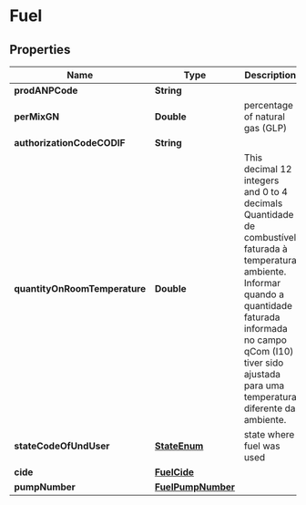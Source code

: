 
# Fuel

## Properties
Name | Type | Description | Notes
------------ | ------------- | ------------- | -------------
**prodANPCode** | **String** |  | 
**perMixGN** | **Double** | percentage of natural gas (GLP) |  [optional]
**authorizationCodeCODIF** | **String** |  |  [optional]
**quantityOnRoomTemperature** | **Double** | This decimal 12 integers and 0 to 4 decimals Quantidade de combustível faturada à temperatura ambiente. Informar quando a quantidade faturada informada no campo qCom (I10) tiver sido ajustada para uma temperatura diferente da ambiente.  |  [optional]
**stateCodeOfUndUser** | [**StateEnum**](StateEnum.md) | state where fuel was used | 
**cide** | [**FuelCide**](FuelCide.md) |  |  [optional]
**pumpNumber** | [**FuelPumpNumber**](FuelPumpNumber.md) |  |  [optional]



